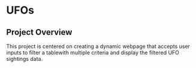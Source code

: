 # UFOs

## Project Overview
This project is centered on creating a dynamic webpage that accepts user inputs to filter a tablewith multiple criteria and display the filtered UFO sightings data.
